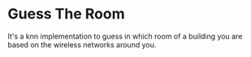 # Guess The Room

It's a knn implementation to guess in which room of a building you are based on the wireless networks around you.

